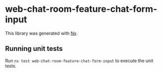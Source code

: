 # web-chat-room-feature-chat-form-input

This library was generated with [Nx](https://nx.dev).

## Running unit tests

Run `nx test web-chat-room-feature-chat-form-input` to execute the unit tests.

